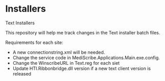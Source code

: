 Installers
==========

Text Installers

This repository will help me track changes in the Text installer batch files.

Requirements for each site:
- A new connectionstring.xml will be needed.
- Change the service code in MediScribe.Applications.Main.exe.config.
- Change the WinscribeURL in Text.reg for each siet
- Update HTI.Ribbonbridge.dll version if a new text client version is released